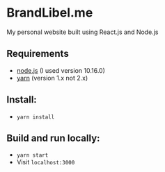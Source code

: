 # BrandLibel.me
My personal website built using React.js and Node.js

## Requirements
- [node.js](https://nodejs.org) (I used version 10.16.0)
- [yarn](https://classic.yarnpkg.com) (version 1.x not 2.x)

## Install:
- `yarn install`

## Build and run locally:
- `yarn start`
- Visit `localhost:3000`